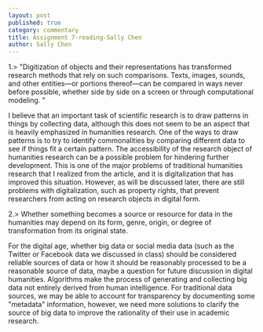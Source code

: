 ```yaml
---
layout: post
published: true
category: commentary
title: Assignment 7-reading-Sally Chen
author: Sally Chen
---
```

1.> "Digitization of objects and their representations has transformed research methods that rely on such comparisons. Texts, images, sounds, and other entities—or portions thereof—can be compared in ways never before possible, whether side by side on a screen or through computational modeling. "

I believe that an important task of scientific research is to draw patterns in things by collecting data, although this does not seem to be an aspect that is heavily emphasized in humanities research. One of the ways to draw patterns is to try to identify commonalities by comparing different data to see if things fit a certain pattern. The accessibility of the research object of humanities research can be a possible problem for hindering further development. This is one of the major problems of traditional humanities research that I realized from the article, and it is digitalization that has improved this situation. However, as will be discussed later, there are still problems with digitalization, such as property rights, that prevent researchers from acting on research objects in digital form. 

2.> Whether something becomes a source or resource for data in the humanities may depend on its form, genre, origin, or degree of transformation from its original state.

For the digital age, whether big data or social media data (such as the Twitter or Facebook data we discussed in class) should be considered reliable sources of data or how it should be reasonably processed to be a reasonable source of data, maybe a question for future discussion in digital humanities. Algorithms make the process of generating and collecting big data not entirely derived from human intelligence. For traditional data sources, we may be able to account for transparency by documenting some "metadata" information, however, we need more solutions to clarify the source of big data to improve the rationality of their use in academic research. 
